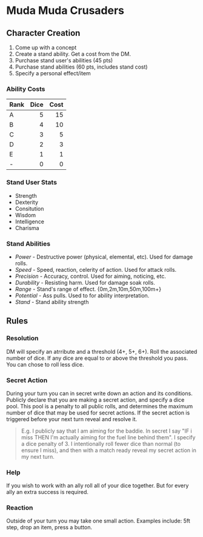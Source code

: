 # Muda Muda Crusaders

## Character Creation

1. Come up with a concept
1. Create a stand ability. Get a cost from the DM.
1. Purchase stand user's abilities (45 pts)
1. Purchase stand abilities (60 pts, includes stand cost)
1. Specify a personal effect/item

### Ability Costs

|Rank|Dice|Cost|
|:-|-:|-:|
|A|5|15|
|B|4|10|
|C|3|5|
|D|2|3|
|E|1|1|
|-|0|0|

### Stand User Stats

- Strength
- Dexterity
- Consitution
- Wisdom
- Intelligence
- Charisma

### Stand Abilities

- *Power* - Destructive power (physical, elemental, etc). Used for damage rolls.
- *Speed* - Speed, reaction, celerity of action. Used for attack rolls.
- *Precision* - Accuracy, control. Used for aiming, noticing, etc.
- *Durability* - Resisting harm. Used for damage soak rolls.
- *Range* - Stand's range of effect. {0m,2m,10m,50m,100m+}
- *Potential* - Ass pulls. Used to for ability interpretation.
- *Stand* - Stand ability strength

## Rules

### Resolution

DM will specify an atrribute and a threshold (4+, 5+, 6+). Roll the associated number of dice. If any dice are equal to or above the threshold you pass. You can chose to roll less dice.

### Secret Action

During your turn you can in secret write down an action and its conditions. Publicly declare that you are making a secret action, and specify a dice pool. This pool is a penalty to all public rolls, and determines the maximum number of dice that may be used for secret actions. If the secret action is triggered before your next turn reveal and resolve it.

> E.g. I publicly say that I am aiming for the baddie. In secret I say "IF i miss THEN I'm actually aiming for the fuel line behind them". I specify a dice penalty of 3. I intentionally roll fewer dice than normal (to ensure I miss), and then with a match ready reveal my secret action in my next turn.

### Help

If you wish to work with an ally roll all of your dice together. But for every ally an extra success is required.

### Reaction

Outside of your turn you may take one small action. Examples include: 5ft step, drop an item, press a button.